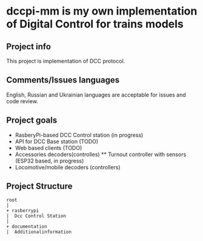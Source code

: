 # dccpi-mm is my own implementation of Digital Control for trains models

## Project info
This project is implementation of DCC protocol.

## Comments/Issues languages
English, Russian and Ukrainian languages are acceptable for issues and code review.

## Project goals
* RasberyPi-based DCC Control station (in progress)
* API for DCC Base station (TODO)
* Web based clients (TODO)
* Accessories decoders(controlles)
** Turnout controller with sensors (ESP32 based, in progress)
* Locomotive/mobile decoders (controllers)

## Project Structure
```
root
|
+ rasberrypi
|  Dcc Control Station
|
+ documentation
|  Additionalinformation

```

